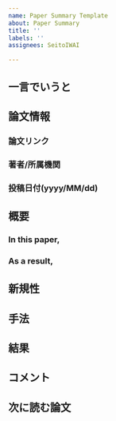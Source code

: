 ```yaml
---
name: Paper Summary Template
about: Paper Summary
title: ''
labels: ''
assignees: SeitoIWAI

---
```


## 一言でいうと


## 論文情報
### 論文リンク

### 著者/所属機関

### 投稿日付(yyyy/MM/dd)


## 概要
### In this paper,

### As a result,


## 新規性


## 手法


## 結果


## コメント


## 次に読む論文

